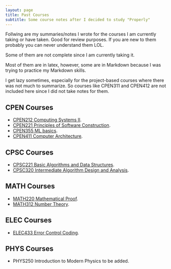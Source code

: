 ```yaml
---
layout: page
title: Past Courses
subtitle: Some course notes after I decided to study "Properly" 
---
```


Follwing are my summaries/notes I wrote for the courses I am currently taking or have taken. Good for review purposes. If you are new to them probably you can never understand them LOL. 

Some of them are not complete since I am currently taking it.

Most of them are in latex, however, some are in Markdown because I was trying to practice my Markdown skills.

I get lazy sometimes, especially for the project-based courses where there was not much to summarize. So courses like CPEN311 and CPEN412 are not included here since I did not take notes for them.

## CPEN Courses

- [CPEN212 Computing Systems II](courses/CPEN212/Summary/Summary.pdf).
- [CPEN221 Principles of Software Construction](courses/CPEN221/Summary/Summary.pdf).
- [CPEN355 ML basics](courses/CPEN355/Summary/Summary.pdf).
- [CPEN411 Computer Architecture](courses/CPEN411/Summary/Summary.pdf).
<!-- - CPEN311 and CPEN412 are more of a project-based course, so I don't have notes for them. But do check out my tetris game on [prject](/projects) page. It was quite fun to make. -->

## CPSC Courses

- [CPSC221 Basic Algorithms and Data Structures](courses/CPSC221/Summary/Summary.pdf).
- [CPSC320 Intermediate Algorithm Design and Analysis](courses/CPSC320/Summary/Summary.pdf).

## MATH Courses

- [MATH220 Mathematical Proof](courses/MATH220/Summary/Summary.pdf).
- [MATH312 Number Theory](courses/MATH312/Summary/Summary.pdf).

## ELEC Courses

- [ELEC433 Error Control Coding](courses/ELEC433/Summary/Summary.pdf).

## PHYS Courses

<!-- - [PHYS250 Introduction to Modern Physics](). -->
- PHYS250 Introduction to Modern Physics to be added.